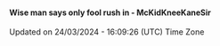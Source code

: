 #### Wise man says only fool rush in - McKidKneeKaneSir
Updated on 24/03/2024 - 16:09:26 (UTC) Time Zone
